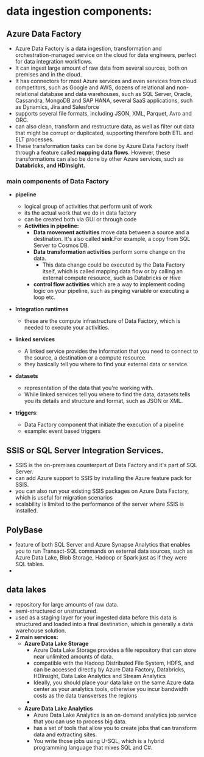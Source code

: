 
# data ingestion components:

## Azure Data Factory

- Azure Data Factory is a data ingestion, transformation and orchestration-managed service on the cloud for data engineers, perfect for data integration workflows.
- It can ingest large amount of raw data from several sources, both on premises and in the cloud.
- It has connectors for most Azure services and even services from cloud competitors, such as Google and AWS, dozens of relational and non-relational database and data warehouses, such as SQL Server, Oracle, Cassandra, MongoDB and SAP HANA, several SaaS applications, such as Dynamics, Jira and Salesforce
- supports several file formats, including JSON, XML, Parquet, Avro and ORC.
- can also clean, transform and restructure data, as well as filter out data that might be corrupt or duplicated, supporting therefore both ETL and ELT processes.
- These transformation tasks can be done by Azure Data Factory itself through a feature called **mapping data flows**. However, these transformations can also be done by other Azure services, such as **Databricks, and HDInsight.**

### main components of Data Factory

- **pipeline**
  - logical group of activities that perform unit of work
  - its the actual work that we do in data factory 
  - can be created both via GUI or through code
  - **Activities in pipeline:**
    - **Data movement activities** move data between a source and a destination. It's also called **sink**.For example, a copy from SQL Server to Cosmos DB.
    - **Data transformation activities** perform some change on the data.
      - This data change could be executed by the Data Factory itself, which is called mapping data flow or by calling an external compute resource, such as Databricks or Hive
    - **control flow activities**  which are a way to implement coding logic on your pipeline, such as pinging variable or executing a loop etc.

- **Integration runtimes** 
  - these are the compute infrastructure of Data Factory, which is needed to execute your activities.
- **linked services**
  - A linked service provides the information that you need to connect to the source, a destination or a compute resource.
  - they basically tell you where to find your external data or service.

- **datasets**
  - representation of the data that you're working with.
  - While linked services tell you where to find the data, datasets tells you its details and structure and format, such as JSON or XML.

- **triggers**: 
  - Data Factory component that initiate the execution of a pipeline
  - example: event based triggers

## SSIS or SQL Server Integration Services.

- SSIS is the on-premises counterpart of Data Factory and it's part of SQL Server.
- can add Azure support to SSIS by installing the Azure feature pack for SSIS.
- you can also run your existing SSIS packages on Azure Data Factory, which is useful for migration scenarios
- scalability is limited to the performance of the server where SSIS is installed.


## PolyBase

- feature of both SQL Server and Azure Synapse Analytics that enables you to run Transact-SQL commands on external data sources, such as Azure Data Lake, Blob Storage, Hadoop or Spark just as if they were SQL tables.
- 
## data lakes

- repository for large amounts of raw data.
- semi-structured or unstructured.
- used as a staging layer for your ingested data before this data is structured and loaded into a final destination, which is generally a data warehouse solution.
- **2 main services:**
  - **Azure Data Lake Storage** 
    - Azure Data Lake Storage provides a file repository that can store near unlimited amounts of data.
    - compatible with the Hadoop Distributed File System, HDFS, and can be accessed directly by Azure Data Factory, Databricks, HDInsight, Data Lake Analytics and Stream Analytics
    - Ideally, you should place your data lake on the same Azure data center as your analytics tools, otherwise you incur bandwidth costs as the data transverses the regions
    - 
  - **Azure Data Lake Analytics**
    - Azure Data Lake Analytics is an on-demand analytics job service that you can use to process big data.
    - has a set of tools that allow you to create jobs that can transform data and extracting sites.
    - You write those jobs using U-SQL, which is a hybrid programming language that mixes SQL and C#.